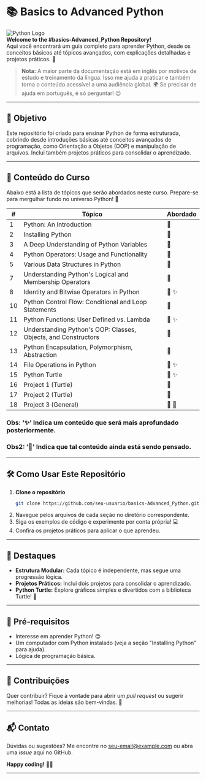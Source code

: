 # 📚 Basics to Advanced Python

![Python Logo](https://www.python.org/static/community_logos/python-logo.png)  
**Welcome to the #basics-Advanced_Python Repository!**  
Aqui você encontrará um guia completo para aprender Python, desde os conceitos básicos até tópicos avançados, com explicações detalhadas e projetos práticos. 🚀

> **Nota:** A maior parte da documentação está em inglês por motivos de estudo e treinamento da língua. Isso me ajuda a praticar e também torna o conteúdo acessível a uma audiência global. 🌍 Se precisar de ajuda em português, é só perguntar! 😉

---

## 🎯 Objetivo
Este repositório foi criado para ensinar Python de forma estruturada, cobrindo desde introduções básicas até conceitos avançados de programação, como Orientação a Objetos (OOP) e manipulação de arquivos. Inclui também projetos práticos para consolidar o aprendizado.  

---

## 📑 Conteúdo do Curso
Abaixo está a lista de tópicos que serão abordados neste curso. Prepare-se para mergulhar fundo no universo Python! 🐍

| #  | Tópico                                           | Abordado |
|----|--------------------------------------------------|----------|
| 1  | Python: An Introduction                          | 📌       |
| 2  | Installing Python                                | 📌       |
| 3  | A Deep Understanding of Python Variables         | 📌       |
| 4  | Python Operators: Usage and Functionality        | 📌       |
| 5  | Various Data Structures in Python                | 📌       |
| 7  | Understanding Python's Logical and Membership Operators | 📌 |
| 8  | Identity and Bitwise Operators in Python         | 📌  ✨     |
| 10 | Python Control Flow: Conditional and Loop Statements | 📌   |
| 11 | Python Functions: User Defined vs. Lambda        | 📌  ✨     |
| 12 | Understanding Python's OOP: Classes, Objects, and Constructors | 📌 |
| 13 | Python Encapsulation, Polymorphism, Abstraction  | 📌       |
| 14 | File Operations in Python                        | 📌   ✨    |
| 15 | Python Turtle                                    | 📌 ✨      |
| 16 | Project 1 (Turtle)                                       | 📌       |
| 17 | Project 2 (Turtle)                                       | 📌       |
| 18 | Project 3 (General)                                       | 📌     📝  |


### Obs: '✨' Indica um conteúdo que será mais aprofundado posteriormente.
### Obs2: '📝' Indica que tal conteúdo ainda está sendo pensado.


---

## 🛠️ Como Usar Este Repositório
1. **Clone o repositório**  
   ```bash
   git clone https://github.com/seu-usuario/basics-Advanced_Python.git
   ```
2. Navegue pelos arquivos de cada seção no diretório correspondente.
3. Siga os exemplos de código e experimente por conta própria! 💻
4. Confira os projetos práticos para aplicar o que aprendeu.

---

## 🌟 Destaques
- **Estrutura Modular:** Cada tópico é independente, mas segue uma progressão lógica.
- **Projetos Práticos:** Inclui dois projetos para consolidar o aprendizado.
- **Python Turtle:** Explore gráficos simples e divertidos com a biblioteca Turtle! 🐢

---

## 📖 Pré-requisitos
- Interesse em aprender Python! 😊
- Um computador com Python instalado (veja a seção "Installing Python" para ajuda).
- Lógica de programação básica.

---

## 🤝 Contribuições
Quer contribuir? Fique à vontade para abrir um *pull request* ou sugerir melhorias! Todas as ideias são bem-vindas. 🌟

---

## 📬 Contato
Dúvidas ou sugestões? Me encontre no [seu-email@example.com](mailto:seu-email@example.com) ou abra uma *issue* aqui no GitHub.

**Happy coding!** 🎉🐍

---
